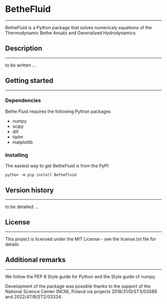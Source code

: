 # BetheFluid

---

BetheFluid is a Python package that solves numericaly equations of the Thermodynamic Bethe Ansatz and Generalized Hydrodynamics.


## Description

---

to be written ...

## Getting started

---

### Dependencies

Bethe Fluid requires the following Python packages

- numpy
- scipy
- dill
- tqdm
- matplotlib


### Installing

The easiest way to get BetheFluid is from the PyPI: 

`python -m pip install BetheFluid`


## Version history

---

to be detailed ...


## License

---

This project is licensed under the MIT License - see the license.txt file for details


## Additional remarks

---

We follow the PEP 8 Style guide for Python and the Style guide of numpy.

Development of the package was possible thanks to the support of the National Science Center (NCN), Poland via projects 2018/31/D/ST3/03588 and 2022/47/B/ST2/03334.
